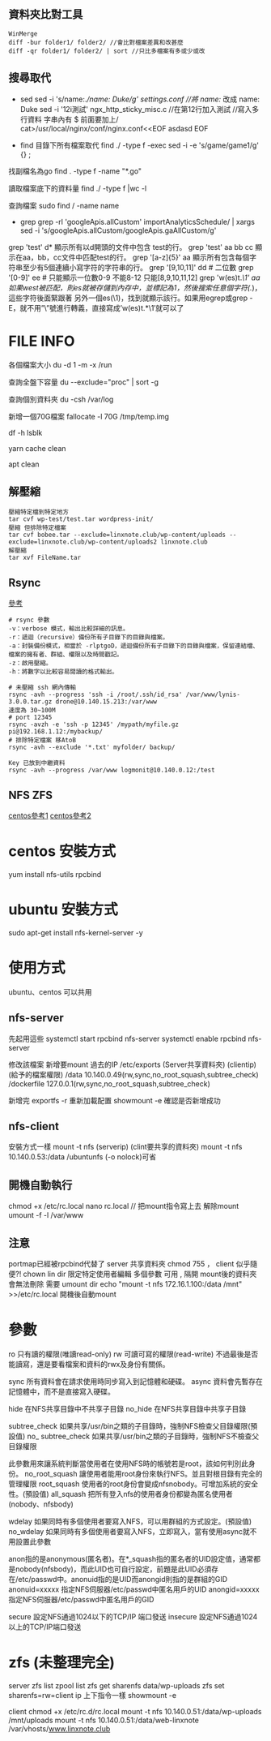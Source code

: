## 資料夾比對工具
```
WinMerge
diff -bur folder1/ folder2/ //會比對檔案差異和改甚麼
diff -qr folder1/ folder2/ | sort //只比多檔案有多或少或改
```

## 搜尋取代

* sed 
sed -i 's/name:.*/name: Duke/g' settings.conf //將 name:* 改成 name: Duke
sed -i '12i測試' ngx_http_sticky_misc.c //在第12行加入測試
//寫入多行資料 字串內有 $ 前面要加上/
cat>/usr/local/nginx/conf/nginx.conf<<EOF
asdasd
EOF

* find
目錄下所有檔案取代
find ./ -type f -exec sed -i -e 's/game/game1/g' {} \;

找副檔名為go
find . -type f -name "*.go"

讀取檔案底下的資料量
find ./ -type f |wc -l

查詢檔案
sudo find / -name name

* grep
grep -rl 'googleApis.allCustom' importAnalyticsSchedule/ | xargs sed -i 's/googleApis.allCustom/googleApis.gaAllCustom/g'

grep 'test' d*
顯示所有以d開頭的文件中包含 test的行。
grep 'test' aa bb cc
顯示在aa，bb，cc文件中匹配test的行。
grep '[a-z]\{5\}' aa
顯示所有包含每個字符串至少有5個連續小寫字符的字符串的行。
grep '[9,10,11]' dd     # 二位數
grep '[0-9]' ee         # 只能顯示一位數0-9 不能8-12 只能[8,9,10,11,12]
grep 'w\(es\)t.*\1' aa
如果west被匹配，則es就被存儲到內存中，並標記為1，然後搜索任意個字符(.*)，這些字符後面緊跟著 另外一個es(\1)，找到就顯示該行。如果用egrep或grep -E，就不用”\”號進行轉義，直接寫成’w(es)t.*\1′就可以了

# FILE INFO
各個檔案大小
du -d 1 -m -x /run

查詢全盤下容量
du --exclude="proc" | sort -g

查詢個別資料夾
du -csh /var/log

新增一個70G檔案
fallocate -l 70G /tmp/temp.img

df -h
lsblk

yarn cache clean

apt clean

## 解壓縮
```
壓縮特定檔到特定地方
tar cvf wp-test/test.tar wordpress-init/
壓縮 但排除特定檔案
tar cvf bobee.tar --exclude=linxnote.club/wp-content/uploads --exclude=linxnote.club/wp-content/uploads2 linxnote.club
解壓縮
tar xvf FileName.tar
```

## Rsync
[參考](https://blog.gtwang.org/linux/rsync-local-remote-file-synchronization-commands/)
```
# rsync 參數
-v：verbose 模式，輸出比較詳細的訊息。
-r：遞迴（recursive）備份所有子目錄下的目錄與檔案。
-a：封裝備份模式，相當於 -rlptgoD，遞迴備份所有子目錄下的目錄與檔案，保留連結檔、檔案的擁有者、群組、權限以及時間戳記。
-z：啟用壓縮。
-h：將數字以比較容易閱讀的格式輸出。

# 未壓縮 ssh 網內傳輸 
rsync -avh --progress 'ssh -i /root/.ssh/id_rsa' /var/www/lynis-3.0.0.tar.gz drone@10.140.15.213:/var/www
速度為 30~100M
# port 12345
rsync -avzh -e 'ssh -p 12345' /mypath/myfile.gz pi@192.168.1.12:/mybackup/
# 排除特定檔案 移AtoB
rsync -avh --exclude '*.txt' myfolder/ backup/

Key 已放到中繼資料
rsync -avh --progress /var/www logmonit@10.140.0.12:/test
```

## NFS ZFS
[centos參考1](https://www.ichiayi.com/wiki/tech/nfs)
[centos參考2](https://ithelp.ithome.com.tw/articles/10078793)

# centos 安裝方式
yum install nfs-utils rpcbind

# ubuntu 安裝方式
sudo apt-get install nfs-kernel-server -y

# 使用方式
ubuntu、centos 可以共用

## nfs-server
先起用這些
systemctl start rpcbind nfs-server 
systemctl enable rpcbind nfs-server

修改該檔案 新增要mount 過去的IP
/etc/exports
(Server共享資料夾) (clientip) (給予的檔案權限)
/data    10.140.0.49(rw,sync,no_root_squash,subtree_check)
/dockerfile    127.0.0.1(rw,sync,no_root_squash,subtree_check)

新增完 exportfs -r 重新加載配置
showmount -e 確認是否新增成功

## nfs-client
安裝方式一樣
mount -t nfs (serverip) (clint要共享的資料夾)
mount -t nfs  10.140.0.53:/data /ubuntunfs
 (-o nolock)可省

## 開機自動執行
chmod +x /etc/rc.local
nano rc.local // 把mount指令寫上去
解除mount
umount -f -l /var/www



## 注意
portmap已經被rpcbind代替了
server 共享資料夾 chmod 755 ， client 似乎隨便?!
chown lin dir   限定特定使用者編輯
多個參數 可用 , 隔開
mount後的資料夾會無法刪除 需要 umount dir
echo "mount -t nfs 172.16.1.100:/data /mnt" >>/etc/rc.local 開機後自動mount

# 參數
ro  只有讀的權限(唯讀read-only)
rw  可讀可寫的權限(read-write)
不過最後是否能讀寫，還是要看檔案和資料的rwx及身份有關係。

sync   所有資料會在請求使用時同步寫入到記憶體和硬碟。
async  資料會先暫存在記憶體中，而不是直接寫入硬碟。

hide     在NFS共享目錄中不共享子目錄
no_hide  在NFS共享目錄中共享子目錄

subtree_check     如果共享/usr/bin之類的子目錄時，強制NFS檢查父目錄權限(預設值)
no_ subtree_check   如果共享/usr/bin之類的子目錄時，強制NFS不檢查父目錄權限

此參數用來讓系統判斷當使用者在使用NFS時的帳號若是root，該如何判別此身份。
no_root_squash   讓使用者能用root身份來執行NFS。並且對根目錄有完全的管理權限
root_squash      使用者的root身份會變成nfsnobody。可增加系統的安全性。(預設值)
all_squash       把所有登入nfs的使用者身份都變為匿名使用者(nobody、nfsbody)

wdelay       如果同時有多個使用者要寫入NFS，可以用群組的方式設定。(預設值)
no_wdelay   如果同時有多個使用者要寫入NFS，立即寫入，當有使用async就不用設置此參數

anon指的是anonymous(匿名者)。在*_squash指的匿名者的UID設定值，通常都是nobody(nfsbody)，而此UID也可自行設定，前題是此UID必須存在/etc/passwd中。anonuid指的是UID而anongid則指的是群組的GID
anonuid=xxxxx  指定NFS伺服器/etc/passwd中匿名用戶的UID
anongid=xxxxx  指定NFS伺服器/etc/passwd中匿名用戶的GID

secure    設定NFS通過1024以下的TCP/IP 端口發送
insecure  設定NFS通過1024以上的TCP/IP端口發送

# zfs (未整理完全)
server
zfs list
zpool list
zfs get sharenfs data/wp-uploads
zfs set sharenfs=rw=client ip
上下指令一樣
showmount -e

client
chmod +x /etc/rc.d/rc.local
mount -t nfs 10.140.0.51:/data/wp-uploads /mnt/uploads
mount -t nfs 10.140.0.51:/data/web-linxnote /var/vhosts/www.linxnote.club
```